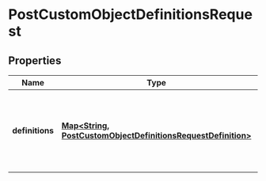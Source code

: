 

# PostCustomObjectDefinitionsRequest


## Properties

| Name | Type | Description | Notes |
|------------ | ------------- | ------------- | -------------|
|**definitions** | [**Map&lt;String, PostCustomObjectDefinitionsRequestDefinition&gt;**](PostCustomObjectDefinitionsRequestDefinition.md) | The custom object definitions. This object maps types to custom object definitions.  |  [optional] |




